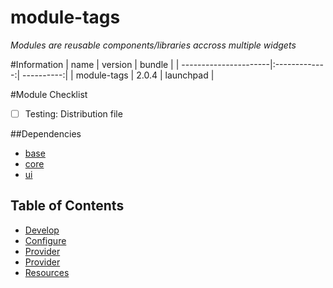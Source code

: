 # module-tags

*Modules are reusable components/libraries accross multiple widgets*


#Information
| name                  | version       | bundle     |
| ----------------------|:-------------:| ----------:|
| module-tags           | 2.0.4         | launchpad  |

#Module Checklist

 - [ ] Testing: Distribution file


##Dependencies
* [base][base-url]
* [core][core-url]
* [ui][ui-url]



## Table of Contents

- [Develop](#develop)
- [Configure](#config)
- [Provider](#provider)
- [Provider](#provider)
- [Resources](#resources)


[base-url]:http://stash.backbase.com:7990/projects/lpm/repos/foundation-base/browse/
[core-url]: http://stash.backbase.com:7990/projects/lpm/repos/foundation-/browse/
[ui-url]: http://stash.backbase.com:7990/projects/lpm/repos/ui/browse/

